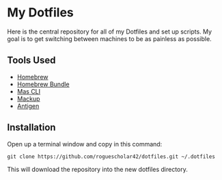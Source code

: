 # My Dotfiles

Here is the central repository for all of my Dotfiles and set up scripts.  My goal is to get switching between machines to be as painless as possible.

## Tools Used

- [Homebrew](https://github.com/Homebrew/brew)
- [Homebrew Bundle](https://github.com/Homebrew/homebrew-bundle)
- [Mas CLI](https://github.com/mas-cli/mas)
- [Mackup](https://github.com/lra/mackup)
- [Antigen](https://github.com/zsh-users/antigen)

## Installation

Open up a terminal window and copy in this command:

`git clone https://github.com/roguescholar42/dotfiles.git ~/.dotfiles`

This will download the repository into the new dotfiles directory.
